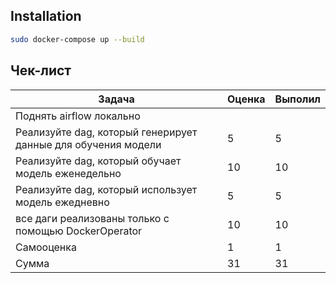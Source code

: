 ## Installation
```sh
sudo docker-compose up --build
```
## Чек-лист

| Задача | Оценка | Выполил |
| ------ | ------ | ------  |
| Поднять airflow локально |  |  |
| Реализуйте dag, который генерирует данные для обучения модели | 5 | 5 |
| Реализуйте dag, который обучает модель еженедельно | 10 | 10 |
| Реализуйте dag, который использует модель ежедневно | 5 | 5 |
| все даги реализованы только с помощью DockerOperator | 10 | 10 |
| Самооценка | 1 | 1 |
| Сумма | 31 | 31 |
